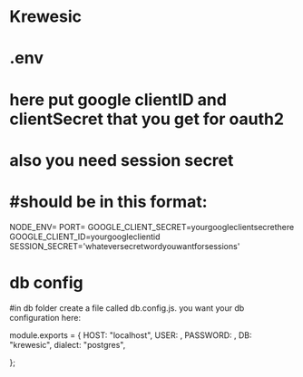 # Krewesic



  # .env 
 #  here put google clientID and clientSecret that you get for oauth2
# also you need session secret
# #should be in this format: 
  NODE_ENV=<development or production>
  PORT=<choose your port>
  GOOGLE_CLIENT_SECRET=yourgoogleclientsecrethere
  GOOGLE_CLIENT_ID=yourgoogleclientid
  SESSION_SECRET='whateversecretwordyouwantforsessions'




# db config
#in db folder create a file called db.config.js.  you want your db configuration here:

module.exports = {
  HOST: "localhost",
  USER: <username>,
  PASSWORD: <password>,
  DB: "krewesic",
  dialect: "postgres",

};

